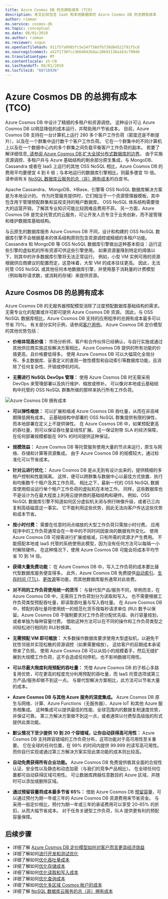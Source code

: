 ```yaml
---
title: Azure Cosmos DB 的总拥有成本 (TCO)
description: 本文比较包含 IaaS 和本地数据库的 Azure Cosmos DB 的总拥有成本
author: rimman
ms.service: cosmos-db
ms.topic: conceptual
ms.date: 08/01/2019
ms.author: rimman
ms.reviewer: sngun
ms.openlocfilehash: 911f5fa9985fc5e34f758dfb739d84521f91f5c0
ms.sourcegitcommit: a52f17307cc36640426dac20b92136a163c799d0
ms.translationtype: MT
ms.contentlocale: zh-CN
ms.lasthandoff: 08/01/2019
ms.locfileid: "68716936"
---
```

# <a name="total-cost-of-ownership-tco-with-azure-cosmos-db"></a>Azure Cosmos DB 的总拥有成本 (TCO)

Azure Cosmos DB 中设计了精细的多租户和资源调控。 这种设计可让 Azure Cosmos DB 以明显降低的成本运行，并帮助用户节省成本。 目前，Azure Cosmos DB 支持在一台计算机上运行 280 多个客户工作负荷（密度还是不断提升），以及在一个群集中运行数千个客户工作负荷。 它在一个群集中的不同计算机上以及在一个数据中心内的多个群集之间负载平衡客户工作负荷的副本。 若要了解详细信息[, 请参阅 Azure Cosmos DB:扩大全球分布式数据库的边界](https://azure.microsoft.com/blog/azure-cosmos-db-pushing-the-frontier-of-globally-distributed-databases/)。 由于实施资源调控、多租户并与 Azure 基础结构的剩余部分原生集成，与 MongoDB、Cassandra 或者在 IaaS 上运行的其他 OSS NoSQL 相比，Azure Cosmos DB 的费用平均要便宜 4 到 6 倍；与本地运行的数据库引擎相比，则最多便宜 10 倍。 请参阅有关 [NoSQL 数据库云服务的总（非）拥有成本](https://documentdbportalstorage.blob.core.windows.net/papers/11.15.2017/NoSQL%20TCO%20paper.pdf)的白皮书。

Apache Cassandra、MongoDB、HBase、引擎等 OSS NoSQL 数据库解决方案是为本地设计的。 作为托管服务提供时，它们相当于一个资源管理器模板，其中包含用于管理预配群集和监视支持的租户数据库。 OSS NoSQL 体系结构需要很大的运营开销，了解其专业知识可能比较困难且费用不菲。 另一方面，Azure Cosmos DB 是完全托管式的云服务，可让开发人员专注于业务创新，而不是管理和维护数据库基础结构。 

与云原生的数据库服务 Azure Cosmos DB 不同，设计和构建的 OSS NoSQL 数据库引擎不会根据基本的体系结构原则包含资源调控或精细的多租户功能。 Cassandra 和 MongoDB 等 OSS NoSQL 数据库引擎做出这种基本假设：运行这些引擎的虚拟机的所有资源可供这些引擎使用。 如果资源量降到特定的阈值以下，则其中的许多数据库引擎将无法正常运行。 例如，小型 VM 实例可用的资源根据供应商建议的配置而定，这意味着，大型 VM 的成本往往更高。 因此，无法托管 OSS NoSQL 或其他任何本地数据库引擎，并使用基于消耗量的计费模型（例如每秒请求数，或消耗的存储）来提供资源。

## <a name="total-cost-of-ownership-of-azure-cosmos-db"></a>Azure Cosmos DB 的总拥有成本 

Azure Cosmos DB 的无服务器预配模型消除了过度预配数据库基础结构的需求。 无需专业化的配置或许可即可提供 Azure Cosmos DB 资源。 因此，与 OSS NoSQL 数据库相比，Azure Cosmos DB 支持的应用程序的总拥有成本最多可以节省 70%。 有关部分实时示例，请参阅[客户用例](https://customers.microsoft.com/en-us/search?sq=Cosmos%20DB&ff=&p=0&so=story_publish_date%20desc)。 Azure Cosmos DB 定价模型的其他优势包括：

* **价格体现高价值：** 市场分析师、客户和合作伙伴已经确认，与自行实施或通过其他供应商实施这些解决方案相比，Azure Cosmos DB 提供的所有功能的价值更高，且价格要低得多。 使用 Azure Cosmos DB 可以大幅简化全局分布、多主数据库、妥善定义的直观一致性模型和自动索引等数据库功能，且消除了任何复杂性、开销或停机时间。

* **无需进行 NoSQL DevOps 管理：** 使用 Azure Cosmos DB 时无需采用 DevOps 来管理部署以及执行维护、缩放或修补。 可以像对本地或云基础结构中托管的 OSS NoSQL 群集所做的那样来执行所有工作负荷。

![Azure Cosmos DB 拥有成本](./media/total-cost-ownership/tco.png)

* **可以弹性缩放：** 可以扩展和缩减 Azure Cosmos DB 吞吐量，从而在非高峰期降低拥有成本。 云基础结构中部署的 OSS NoSQL 群集提供有限的弹性，而本地部署在定义上不提供弹性。 在 Azure Cosmos DB 中，如果预配更高的吞吐量，则可以保证吞吐量呈线性扩展。 这一保证附带 SLA 的经济保障，在任何部署规模都能在 99% 的时间提供这种保证。

* **规模效益：** Azure Cosmos DB 等托管服务使用大量的节点来运行，原生与网络、存储和计算等资源集成。 由于 Azure Cosmos DB 的规模较大，通过标准化可以节省成本。

* **针对云进行优化：** Azure Cosmos DB 是从无到有设计出来的，提供精细的多租户控制和性能隔离。 这样，便可以跨群集与数据中心以最佳方式放置、执行和均衡数千个租户及其工作负荷。 相比之下，最新一代的 OSS NoSQL 数据库使用假设运行单个租户工作负荷的虚拟机在本地工作。 同样，这些数据库也不是设计为在最大程度上利用云提供商的基础结构和硬件。 例如，OSS NoSQL 数据库引擎不知道如何区分虚拟机关闭与例行映像升级，或者已三向复制高级磁盘这一事实。 它不能利用这些优势，因此无法向客户传达这些优势和成本节省。

* **按小时付费：** 需要在任意时间点缩放的大型工作负荷只需按小时付费。 应用程序中的工作负荷通常会在一年中的不同时间因查询的数据有所变化。 使用 Azure Cosmos DB 可按需进行扩展或缩减，只有所需的资源才产生费用。 不能搭配本地或 IaaS 托管的系统使用此模型，因为没有任何方法可以每隔一小时解除硬件。 在这种情况下，使用 Azure Cosmos DB 可能会将成本平均节省 10 到 14 倍。

* **获得大量免费功能：** 在 Azure Cosmos DB 中，写入工作负荷的成本要比替代型数据库服务便宜得多。 此外，Azure Cosmos DB 免费提供[自动索引](indexing-policies.md)、[生存时间 (TTL)](time-to-live.md)、[更改源](change-feed.md)等功能，而其他数据库服务通常对此收费。

* **对不同的工作负荷使用统一的货币：** 与替代型产品/服务不同，举例而言，在 Azure Cosmos DB 中，无需将工作负荷划分为读取和写入。 也不需要根据工作负荷类型预配吞吐量，即读取吞吐量与写入吞吐量。 在 Azure Cosmos DB 中，预配的吞吐量将使用统一的规范化货币按每秒请求单位 (RU) 数予以保留。Azure Cosmos DB 不强制要求对工作负荷分配优先级、执行容量规划，或者单独为每种容量付费。 借助这种方法可以在不同的操作和工作负荷类型之间轻松进行相同的 RU/秒换算。

* **无需预配 VM 即可缩放：** 大多数操作数据库要求使用大型虚拟机，以避免干扰性邻居并实现松散的资源调控（如果需要缩放）。 这给客户的前期成本承诺带来了负担。 使用 Azure Cosmos DB 可以从较小的规模着手，然后无缝扩展到大规模工作负荷，这不会造成任何停机，也不影响数据可用性。

* **可以尽最大限度利用预配的吞吐量：** 凭借 Azure Cosmos DB 的子核心多路复用优势，可在更高的程度充分利用预配的吞吐量，而 IaaS 托管选项或第三方产品/服务却做不到这一点。 与替代型解决方案相比，此方法可以节省大量的成本。

* **Azure Cosmos DB 与其他 Azure 服务的深度集成。** Azure Cosmos DB 原生与网络、计算、Azure Functions（无服务器）、Azure IoT 和其他 Azure 服务相集成。 这种集成可以提供最佳的性能、全球范围内的数据复制速度优势，并保证可靠。 第三方解决方案做不到这一点，或者通常以付费型高级版的形式提供此类功能。

* **默认情况下至少提供 10 到 20 个容错域，让你自动获得高可用性：** Azure Cosmos DB 支持跨容错域的工作负荷分布，这项功能对于高可用性至关重要。 它在全球的任何位置，在 99% 的时间内提供 99.999 的读写高可用性。 而你自行实现或通过第三方解决方案实现此类功能的成本则比较高。

* **自动免费获得所有企业功能。** Azure Cosmos DB 免费提供极其全面的合规性认证、安全性以及静态和动态加密（与我们的竞争产品相比）。 在全球任何位置都可自动获得区域可用性。 可让数据库跨越任意数目的 Azure 区域，并随时可以添加或删除区域。

* **通过预留容量将成本最多节省 65%：** 借助 Azure Cosmos DB [预留容量](cosmos-db-reserved-capacity.md)，可以通过预付为期一年或三年的 Azure Cosmos DB 资源费用来节省资金。 与采用一般定价相比，预付为期一年或三年的承诺费用可以享受 20-65% 的折扣，从而大幅节省成本。 对于任务关键型工作负荷，SLA 提供更有利的预配容量保障。

## <a name="next-steps"></a>后续步骤

* 详细了解 [Azure Cosmos DB 定价模型如何对客户而言更具经济效益](total-cost-ownership.md)
* 详细了解如何[进行开发和测试优化](optimize-dev-test.md)
* 详细了解如何[优化吞吐量成本](optimize-cost-throughput.md)
* 详细了解如何[优化存储成本](optimize-cost-storage.md)
* 详细了解如何[优化读取和写入成本](optimize-cost-reads-writes.md)
* 详细了解如何[优化查询成本](optimize-cost-queries.md)
* 详细了解如何[优化多区域 Cosmos 帐户的成本](optimize-cost-regions.md)
* 详细了解 [NoSQL 数据库云服务的总（非）拥有成本](https://documentdbportalstorage.blob.core.windows.net/papers/11.15.2017/NoSQL%20TCO%20paper.pdf)
